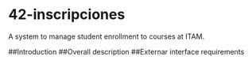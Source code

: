 # 42-inscripciones

A system to manage student enrollment to courses at ITAM.

##Introduction
##Overall description
##Externar interface requirements
